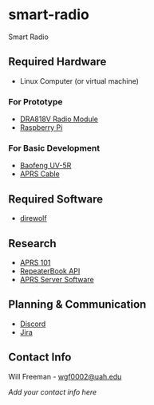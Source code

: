 # smart-radio
Smart Radio

## Required Hardware

* Linux Computer (or virtual machine)

### For Prototype
* [DRA818V Radio Module](https://www.ebay.com/itm/DRA-818V-Semi-complete-VHF-radio-PCB-w-Low-Pass-filter-Audio-Amplifier-DRA818/202481167831?hash=item2f24d16dd7:g:~~0AAOSwJclZpA4Y)
* [Raspberry Pi](https://www.raspberrypi.org/products/raspberry-pi-4-model-b/)

### For Basic Development
* [Baofeng UV-5R](amazon.com/BaoFeng-UV-5R-Dual-Radio-Black/dp/B007H4VT7A)
* [APRS Cable](https://www.amazon.com/BTECH-APRS-K1-Interface-APRSDroid-Compatible/dp/B01LMIBAZW)

## Required Software
* [direwolf](https://github.com/wb2osz/direwolf)

## Research
* [APRS 101](http://www.aprs.org/doc/APRS101.PDF)
* [RepeaterBook API](https://www.repeaterbook.com/wiki/doku.php?id=api)
* [APRS Server Software](http://www.aprs-is.net/ServerSoftware.aspx)

## Planning & Communication
* [Discord](https://discord.com/invite/FSH88VA6)
* [Jira](https://smart-radio.atlassian.net)

## Contact Info

Will Freeman - [wgf0002@uah.edu](mailto:wg0002@uah.edu)

_Add your contact info here_
